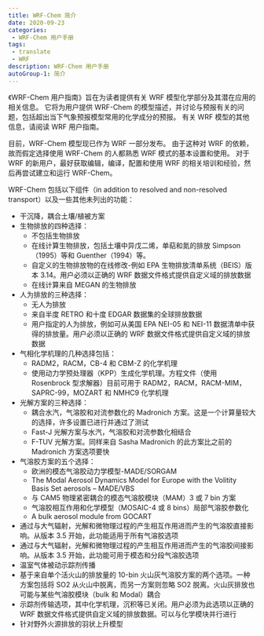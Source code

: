 ```yaml
---
title: WRF-Chem 简介
date: 2020-09-23
categories:
 - WRF-Chem 用户手册
tags:
 - translate
 - WRF
description: WRF-Chem 用户手册
autoGroup-1: 简介
---
```


《WRF-Chem 用户指南》旨在为读者提供有关 WRF 模型化学部分及其潜在应用的相关信息。
它将为用户提供 WRF-Chem 的模型描述，并讨论与预报有关的问题，包括超出当下气象预报模型常用的化学成分的预报。
有关 WRF 模型的其他信息，请阅读 WRF 用户指南。

目前，WRF-Chem 模型现已作为 WRF 一部分发布。
由于这种对 WRF 的依赖，故而假定选择使用 WRF-Chem 的人都熟悉 WRF 模式的基本设置和使用。
对于 WRF 的新用户，最好获取编辑，编译，配置和使用 WRF 的相关培训和经验，然后再尝试建立和运行 WRF-Chem。

WRF-Chem 包括以下组件（in addition to resolved and non-resolved transport）以及一些其他未列出的功能：

 - 干沉降，耦合土壤/植被方案
 - 生物排放的四种选择：
   - 不包括生物排放
   - 在线计算生物排放，包括土壤中异戊二烯，单萜和氮的排放 Simpson（1995）等和 Guenther（1994）等。
   - 自定义的生物排放物的在线修改-例如 EPA 生物排放清单系统（BEIS）版本 3.14。用户必须以正确的 WRF 数据文件格式提供自定义域的排放数据
   - 在线计算来自 MEGAN 的生物排放
 - 人为排放的三种选择：
   - 无人为排放
   - 来自半度 RETRO 和十度 EDGAR 数据集的全球排放数据
   - 用户指定的人为排放，例如可从美国 EPA NEI-05 和 NEI-11 数据清单中获得的排放量。用户必须以正确的 WRF 数据文件格式提供自定义域的排放数据
 - 气相化学机理的几种选择包括：
   - RADM2，RACM，CB-4 和 CBM-Z 的化学机理
   - 使用动力学预处理器（KPP）生成化学机理。方程文件（使用 Rosenbrock 型求解器）目前可用于 RADM2，RACM，RACM-MIM，SAPRC-99，MOZART 和 NMHC9 化学机理
 - 光解方案的三种选择：
   - 耦合水汽，气溶胶和对流参数化的 Madronich 方案。这是一个计算量较大的选择，许多设置已进行并通过了测试
   - Fast-J 光解方案与水汽，气溶胶和对流参数化相结合
   - F-TUV 光解方案。同样来自 Sasha Madronich 的此方案比之前的 Madronich 方案选项要快
 - 气溶胶方案的五个选择：
   - 欧洲的模态气溶胶动力学模型-MADE/SORGAM
   - The Modal Aerosol Dynamics Model for Europe with the Volitity Basis Set aerosols – MADE/VBS
   - 与 CAM5 物理紧密耦合的模态气溶胶模块（MAM）3 或 7 bin 方案
   - 气溶胶相互作用和化学模型（MOSAIC-4 或 8 bins）局部气溶胶参数化
   - A bulk aerosol module from GOCART
 - 通过与大气辐射，光解和微物理过程的产生相互作用进而产生的气溶胶直接影响。从版本 3.5 开始，此功能适用于所有气溶胶选项
 - 通过与大气辐射，光解和微物理过程的产生相互作用进而产生的气溶胶间接影响。从版本 3.5 开始，此功能可用于模态和分段气溶胶选项
 - 温室气体被动示踪剂传播
 - 基于来自单个活火山的排放量的 10-bin 火山灰气溶胶方案的两个选项。一种方案包括将 SO2 从火山中脱离，而另一方案则忽略 SO2 脱离。火山灰排放也可能与某些气溶胶模块（bulk 和 Modal）耦合
 - 示踪剂传输选项，其中化学机理，沉积等已关闭。用户必须为此选项以正确的 WRF 数据文件格式提供自定义域的排放数据。可以与化学模块并行进行
 - 针对野外火源排放的羽状上升模型
